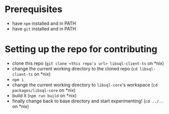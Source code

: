 # Prerequisites

-   have `npm` installed and in PATH
-   have `git` installed and in PATH

# Setting up the repo for contributing

-   clone this repo (`git clone <this repo's url> libsql-client-ts` on \*nix)
-   change the current working directory to the cloned repo (`cd libsql-client-ts` on \*nix)
-   `npm i`
-   change the current working directory to `libsql-core`'s workspace (`cd packages/libsql-core` on \*nix)
-   build it (`npm run build` on \*nix)
-   finally change back to base directory and start experimenting! (`cd ../..` on \*nix)
